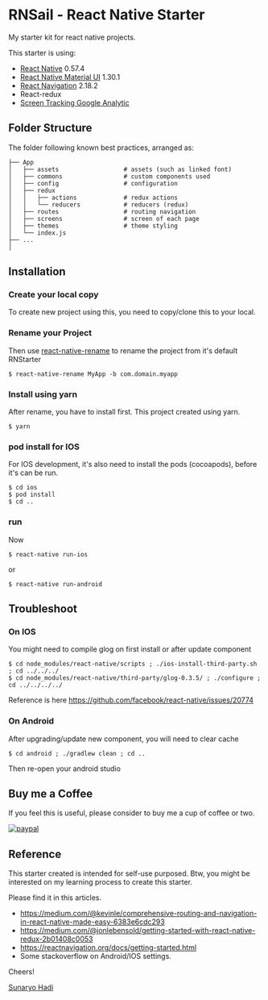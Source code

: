 # RNSail - React Native Starter

My starter kit for react native projects.  

This starter is using:
* [React Native](https://facebook.github.io/react-native/) 0.57.4
* [React Native Material UI](https://github.com/xotahal/react-native-material-ui) 1.30.1
* [React Navigation](https://github.com/react-navigation/react-navigation) 2.18.2
* React-redux 
* [Screen Tracking Google Analytic](https://github.com/idehub/react-native-google-analytics-bridge)

## Folder Structure

The folder following known best practices, arranged as:
    
    ├── App
    │   ├── assets                  # assets (such as linked font)
    │   ├── commons                 # custom components used
    │   ├── config                  # configuration
    │   ├── redux
    │   │   ├── actions             # redux actions
    │   │   └── reducers            # reducers (redux)
    │   ├── routes                  # routing navigation
    │   ├── screens                 # screen of each page 
    │   ├── themes                  # theme styling
    │   └── index.js
    ├── ...
    │


## Installation

### Create your local copy

To create new project using this, you need to copy/clone this to your local.

### Rename your Project

Then use [react-native-rename](https://github.com/junedomingo/react-native-rename) to rename the project from it's default RNStarter

    $ react-native-rename MyApp -b com.domain.myapp


### Install using yarn

After rename, you have to install first. This project created using yarn.

    $ yarn

### pod install for IOS

For IOS development, it's also need to install the pods (cocoapods), before it's can be run.

    $ cd ios
    $ pod install
    $ cd ..

### run 

Now 

    $ react-native run-ios 
or

    $ react-native run-android
    
## Troubleshoot

### On IOS 

You might need to compile glog on first install or after update component

    $ cd node_modules/react-native/scripts ; ./ios-install-third-party.sh ; cd ../../../ 
    $ cd node_modules/react-native/third-party/glog-0.3.5/ ; ./configure ; cd ../../../../

Reference is here https://github.com/facebook/react-native/issues/20774

### On Android

After upgrading/update new component, you will need to clear cache   
    
    $ cd android ; ./gradlew clean ; cd ..

Then re-open your android studio 

## Buy me a Coffee

If you feel this is useful, please consider to buy me a cup of coffee or two.

[![paypal](https://www.paypalobjects.com/en_US/i/btn/btn_donate_LG.gif)](https://www.paypal.com/cgi-bin/webscr?cmd=_s-xclick&hosted_button_id=D2T4LVXPTDHLG)

## Reference

This starter created is intended for self-use purposed. Btw, you might be interested on my learning process to create this starter.

Please find it in this articles. 

 - https://medium.com/@kevinle/comprehensive-routing-and-navigation-in-react-native-made-easy-6383e6cdc293
 - https://medium.com/@jonlebensold/getting-started-with-react-native-redux-2b01408c0053
 - https://reactnavigation.org/docs/getting-started.html
 - Some stackoverflow on Android/IOS settings.
 
Cheers!
 
[Sunaryo Hadi](https://www.sunaryohadi.info)
